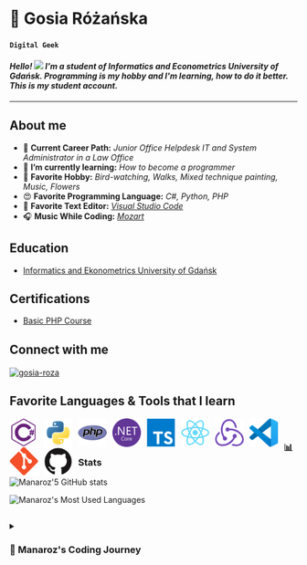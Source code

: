 <!--
### Hi there 👋
**manaroz/manaroz** is a ✨ _special_ ✨ repository because its `README.md` (this file) appears on your GitHub profile.

Here are some ideas to get you started:

- 🔭 I’m currently working on ...
- 🌱 I’m currently learning ...
- 👯 I’m looking to collaborate on ...
- 🤔 I’m looking for help with ...
- 💬 Ask me about ...
- 📫 How to reach me: ...
- 😄 Pronouns: ...
- ⚡ Fun fact: ...
-->
# <g-emoji class="g-emoji" alias="turtle" fallback-src="https://github.githubassets.com/images/icons/emoji/unicode/1f422.png">🐢</g-emoji> Gosia Różańska

#### <g-emoji class="g-emoji" alias="fish" fallback-src="https://github.githubassets.com/images/icons/emoji/unicode/1f421.png"> **`Digital Geek`**

#### *Hello! <img src="https://media.giphy.com/media/hvRJCLFzcasrR4ia7z/giphy.gif" width="5%"></a> I'm a student of Informatics and Econometrics University of Gdańsk. Programming is my hobby and I'm learning, how to do it better. This is my student account.*

---

## About me
- 🔭 **Current Career Path:** *Junior Office Helpdesk IT and System Administrator in a Law Office*
- 🤖 **I’m currently learning:** *How to become a programmer*
- 🦆 **Favorite Hobby:** *Bird-watching, Walks, Mixed technique painting, Music, Flowers*
- 😍 **Favorite Programming Language:** *C#, Python, PHP*
- 🤩 **Favorite Text Editor:** *[Visual Studio Code](https://code.visualstudio.com/)*
- 🎧 **Music While Coding:** *[Mozart](https://music.apple.com/us/playlist/wolfgang-amadeus-mozart-essentials/pl.63696b0b53a24734a0f1f34c92ccd5c4)*

## Education

- [Informatics and Ekonometrics University of Gdańsk](https://ug.edu.pl/)

## Certifications

- [Basic PHP Course](https://codeme.pl/)

## Connect with me

<p align="left">
<a href="https://linkedin.com/in/gosia-roza" target="blank"><img align="center" src="https://raw.githubusercontent.com/rahuldkjain/github-profile-readme-generator/master/src/images/icons/Social/linked-in-alt.svg" alt="gosia-roza" height="30" width="40" /></a></p>

## Favorite Languages & Tools that I learn

<img alt="C-Lang" align="left" width="50px" style="padding-right:10px;" src="https://github.com/devicons/devicon/blob/v2.15.1/icons/csharp/csharp-line.svg" />
<img alt="Python" align="left" width="50px" style="padding-right:10px;" src="https://github.com/devicons/devicon/blob/v2.15.1/icons/python/python-original.svg" />
<img alt="C-Lang" align="left" width="50px" style="padding-right:10px;" src="https://github.com/devicons/devicon/blob/v2.15.1/icons/php/php-original.svg" />
<img alt="C-Lang" align="left" width="50px" style="padding-right:10px;" src="https://github.com/devicons/devicon/blob/v2.15.1/icons/dotnetcore/dotnetcore-original.svg" />
<img alt="C-Lang" align="left" width="50px" style="padding-right:10px;" src="https://github.com/devicons/devicon/blob/v2.15.1/icons/typescript/typescript-original.svg" />
<img alt="C-Lang" align="left" width="50px" style="padding-right:10px;" src="https://github.com/devicons/devicon/blob/v2.15.1/icons/react/react-original.svg" />
<img alt="C-Lang" align="left" width="50px" style="padding-right:10px;" src="https://github.com/devicons/devicon/blob/v2.15.1/icons/redux/redux-original.svg" />
<img alt="C-Lang" align="left" width="50px" style="padding-right:10px;" src="https://github.com/devicons/devicon/blob/v2.15.1/icons/vscode/vscode-original.svg" />
<img alt="Git" align="left" width="50px" style="padding-right:10px;" src="https://github.com/devicons/devicon/blob/v2.15.1/icons/git/git-original.svg" />
<img alt="Github" align="left" width="50px" style="padding-right:10px;" src="https://github.com/devicons/devicon/blob/v2.15.1/icons/github/github-original.svg" />
<br />

### 📊 Stats

![Manaroz'5 GitHub stats](https://github-readme-stats.vercel.app/api?username=manaroz&show_icons=true&theme=gruvbox)

![Manaroz's Most Used Languages](https://github-readme-stats.vercel.app/api/top-langs?username=manaroz&show_icons=true&theme=dark&locale=en&layout=compact)

##

<details>
 <summary><h3>🌹 Manaroz's Coding Journey</h3></summary>
   I started my coding journey as a naive computer science passionate about learn everything I could about this programming world. And all the while, teaching myself development with a dream to build my own app, but that soon got overshadowed by my desire to excel in C# and .NET. A desire that landed me in a computer science. But there's something that's always bothered me about my journey - abandoning my dream of building my own app to pursue the safe route, a job. That's why I turned my back on programming for a while to start working safely in a law firm's office. Now it's time for a change I'm ready for, I've already taken the leap away from that safety net into this interesting world that it being a programmer.
